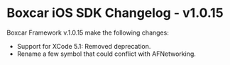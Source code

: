
# Boxcar iOS SDK Changelog - v1.0.15

Boxcar Framework v.1.0.15 make the following changes:

- Support for XCode 5.1: Removed deprecation.
- Rename a few symbol that could conflict with AFNetworking.